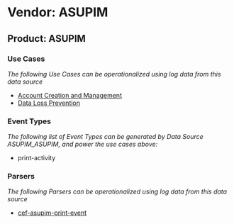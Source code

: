 Vendor: ASUPIM
==============
Product: ASUPIM
---------------

### Use Cases

_The following Use Cases can be operationalized using log data from this data source_

* [Account Creation and Management](usecase_account_creation_and_management.md)
* [Data Loss Prevention](usecase_data_loss_prevention.md)


### Event Types

_The following list of Event Types can be generated by Data Source ASUPIM_ASUPIM, and power the use cases above:_

- print-activity


### Parsers

_The following Parsers can be operationalized using log data from this data source_

* [cef-asupim-print-event](parserContent_cef-asupim-print-event.md)
